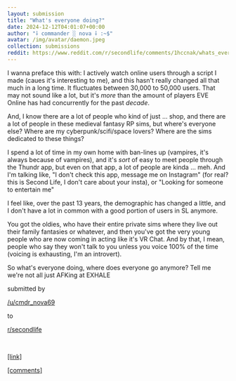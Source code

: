 ```yaml
---
layout: submission
title: "What's everyone doing?"
date: 2024-12-12T04:01:07+00:00
author: "⸸ commander ░ nova ⸸ :~$"
avatar: /img/avatar/daemon.jpeg
collection: submissions
reddit: https://www.reddit.com/r/secondlife/comments/1hccnak/whats_everyone_doing/
---
```


<p><div class="md">
<p>I wanna preface this with: I actively watch online users through a script I made (caues it's interesting to me), and this hasn't really changed all that much in a long time. It fluctuates between 30,000 to 50,000 users. That may not sound like a lot, but it's <em>more</em> than the amount of players EVE Online has had concurrently for the past <em>decade</em>.</p> <p>And, I know there are a lot of people who kind of just ... shop, and there are a lot of people in these medieval fantasy RP sims, but where's everyone else? Where are my cyberpunk/scifi/space lovers? Where are the sims dedicated to these things?</p> <p>I spend a lot of time in my own home with ban-lines up (vampires, it's always because of vampires), and it's <em>sort</em> of easy to meet people through the Thundr app, but even on that app, a lot of people are kinda ... meh. And I'm talking like, "I don't check this app, message me on Instagram" (for real? this is Second Life, I don't care about your insta), or "Looking for someone to entertain me"</p> <p>I feel like, over the past 13 years, the demographic has changed a little, and I don't have a lot in common with a good portion of users in SL anymore.</p> <p>You got the oldies, who have their entire private sims where they live out their family fantasies or whatever, and then you've got the very young people who are now coming in acting like it's VR Chat. And by that, I mean, people who say they won't talk to you unless you voice 100% of the time (voicing is exhausting, I'm an introvert).</p> <p>So what's everyone doing, where does everyone go anymore? Tell me we're not all just AFKing at EXHALE</p> </div></p><p></p><p><!-- SC_ON --></p><p>submitted by</p><p><a href="https://www.reddit.com/user/cmdr_nova69" target="_blank"> /u/cmdr_nova69 </a></p><p>to</p><p><a href="https://www.reddit.com/r/secondlife/" target="_blank"> r/secondlife </a></p><p></p><p><br></p><p></p><p><span><a href="https://www.reddit.com/r/secondlife/comments/1hccnak/whats_everyone_doing/" target="_blank">[link]</a></span></p><p></p><p><span><a href="https://www.reddit.com/r/secondlife/comments/1hccnak/whats_everyone_doing/" target="_blank">[comments]</a></span></p>
